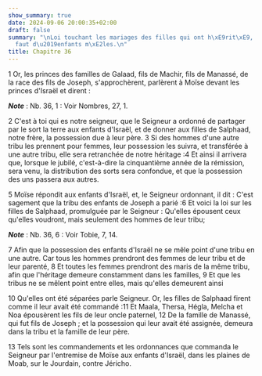 ```yaml
---
show_summary: true
date: 2024-09-06 20:00:35+02:00
draft: false
summary: "\nLoi touchant les mariages des filles qui ont h\xE9rit\xE9, \xE0 d\xE9\
  faut d\u2019enfants m\xE2les.\n"
title: Chapitre 36
---
```





1 Or, les princes des familles de Galaad, fils de Machir, fils de Manassé, de la race des fils de Joseph, s'approchèrent, parlèrent à Moïse devant les princes d'Israël et dirent :

***Note*** :  Nb. 36, 1 : Voir Nombres, 27, 1.

2 C'est à toi qui es notre seigneur, que le Seigneur a ordonné de partager par le sort la terre aux enfants d'Israël, et de donner aux filles de Salphaad, notre frère, la possession due à leur père. 3 Si des hommes d'une autre tribu les prennent pour femmes, leur possession les suivra, et transférée à une autre tribu, elle sera retranchée de notre héritage :4 Et ainsi il arrivera que, lorsque le jubilé, c'est-à-dire la cinquantième année de la rémission, sera venu, la distribution des sorts sera confondue, et que la possession des uns passera aux autres.


5 Moïse répondit aux enfants d'Israël, et, le Seigneur ordonnant, il dit : C'est sagement que la tribu des enfants de Joseph a parié :6 Et voici la loi sur les filles de Salphaad, promulguée par le Seigneur : Qu'elles épousent ceux qu'elles voudront, mais seulement des hommes de leur tribu;

***Note*** :  Nb. 36, 6 : Voir Tobie, 7, 14.

7 Afin que la possession des enfants d'Israël ne se mêle point d'une tribu en une autre. Car tous les hommes prendront des femmes de leur tribu et de leur parenté, 8 Et toutes les femmes prendront des maris de la même tribu, afin que l'héritage demeure constamment dans les familles, 9 Et que les tribus ne se mêlent point entre elles, mais qu'elles demeurent ainsi


10 Qu'elles ont été séparées parle Seigneur. Or, les filles de Salphaad firent comme il leur avait été commandé :11 Et Maala, Thersa, Hégla, Melcha et Noa épousèrent les fils de leur oncle paternel, 12 De la famille de Manassé, qui fut fils de Joseph ; et la possession qui leur avait été assignée, demeura dans la tribu et la famille de leur père.


13 Tels sont les commandements et les ordonnances que commanda le Seigneur par l'entremise de Moïse aux enfants d'Israël, dans les plaines de Moab, sur le Jourdain, contre Jéricho.
